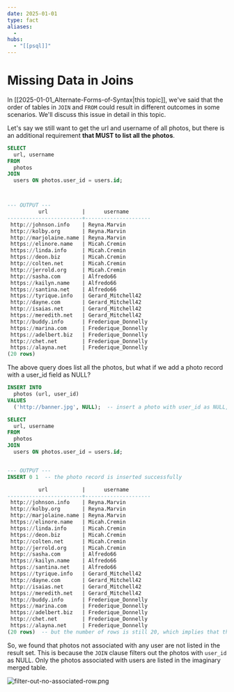 ```yaml
---
date: 2025-01-01
type: fact
aliases:
  -
hubs:
  - "[[psql]]"
---
```


# Missing Data in Joins

In [[2025-01-01_Alternate-Forms-of-Syntax|this topic]], we've said that the order of tables in `JOIN` and `FROM` could result in different outcomes in some scenarios. We'll discuss this issue in detail in this topic.

Let's say we still want to get the url and username of all photos, but there is an additional requirement **that MUST to list all the photos**.

```sql
SELECT
  url, username
FROM
  photos
JOIN
  users ON photos.user_id = users.id;



--- OUTPUT ---
          url           |      username       
------------------------+---------------------
 http://johnson.info    | Reyna.Marvin
 http://kolby.org       | Reyna.Marvin
 http://marjolaine.name | Reyna.Marvin
 https://elinore.name   | Micah.Cremin
 https://linda.info     | Micah.Cremin
 https://deon.biz       | Micah.Cremin
 http://colten.net      | Micah.Cremin
 http://jerrold.org     | Micah.Cremin
 http://sasha.com       | Alfredo66
 https://kailyn.name    | Alfredo66
 https://santina.net    | Alfredo66
 https://tyrique.info   | Gerard_Mitchell42
 http://dayne.com       | Gerard_Mitchell42
 http://isaias.net      | Gerard_Mitchell42
 https://meredith.net   | Gerard_Mitchell42
 http://buddy.info      | Frederique_Donnelly
 https://marina.com     | Frederique_Donnelly
 https://adelbert.biz   | Frederique_Donnelly
 http://chet.net        | Frederique_Donnelly
 https://alayna.net     | Frederique_Donnelly
(20 rows)

```
The above query does list all the photos, but what if we add a photo record with a user_id field as NULL?

```sql
INSERT INTO
  photos (url, user_id)
VALUES
  ('http://banner.jpg', NULL);  -- insert a photo with user_id as NULL, which means it's not associated with any user

SELECT
  url, username
FROM
  photos
JOIN
  users ON photos.user_id = users.id;


--- OUTPUT ---
INSERT 0 1  -- the photo record is inserted successfully

          url           |      username       
------------------------+---------------------
 http://johnson.info    | Reyna.Marvin
 http://kolby.org       | Reyna.Marvin
 http://marjolaine.name | Reyna.Marvin
 https://elinore.name   | Micah.Cremin
 https://linda.info     | Micah.Cremin
 https://deon.biz       | Micah.Cremin
 http://colten.net      | Micah.Cremin
 http://jerrold.org     | Micah.Cremin
 http://sasha.com       | Alfredo66
 https://kailyn.name    | Alfredo66
 https://santina.net    | Alfredo66
 https://tyrique.info   | Gerard_Mitchell42
 http://dayne.com       | Gerard_Mitchell42
 http://isaias.net      | Gerard_Mitchell42
 https://meredith.net   | Gerard_Mitchell42
 http://buddy.info      | Frederique_Donnelly
 https://marina.com     | Frederique_Donnelly
 https://adelbert.biz   | Frederique_Donnelly
 http://chet.net        | Frederique_Donnelly
 https://alayna.net     | Frederique_Donnelly
(20 rows)  -- but the number of rows is still 20, which implies that the photo with user_id as NULL is not listed, so the additional requirement is not satisfied

```
So, we found that photos not associated with any user are not listed in the result set. This is because the `JOIN` clause filters out the photos with `user_id` as NULL. Only the photos associated with users are listed in the imaginary merged table.

![filter-out-no-associated-row.png](../assets/imgs/filter-out-no-associated-row.png)

